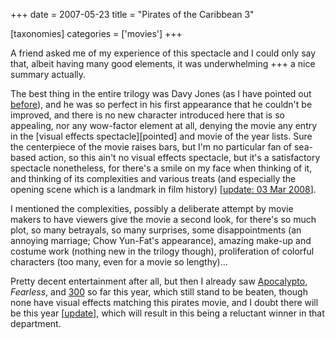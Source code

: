 +++
date = 2007-05-23
title = "Pirates of the Caribbean 3"

[taxonomies]
categories = ['movies']
+++

A friend asked me of my experience of this spectacle and I could only
say that, albeit having many good elements, it was underwhelming +++ a
nice summary actually.

The best thing in the entire trilogy was Davy Jones (as I have pointed
out [before]), and he was so perfect in his first appearance that he
couldn't be improved, and there is no new character introduced here
that is so appealing, nor any wow-factor element at all, denying the
movie any entry in the [visual effects spectacle][pointed] and movie
of the year lists. Sure the centerpiece of the movie raises bars, but
I'm no particular fan of sea-based action, so this ain't no visual
effects spectacle, but it's a satisfactory spectacle nonetheless, for
there's a smile on my face when thinking of it, and thinking of its
complexities and various treats (and especially the opening scene which
is a landmark in film history) [[update: 03 Mar 2008]].

I mentioned the complexities, possibly a deliberate attempt by movie
makers to have viewers give the movie a second look, for there's so
much plot, so many betrayals, so many surprises, some disappointments
(an annoying marriage; Chow Yun-Fat's appearance), amazing make-up and
costume work (nothing new in the trilogy though), proliferation of
colorful characters (too many, even for a movie so lengthy)...

Pretty decent entertainment after all, but then I already saw
[Apocalypto], *Fearless*, and [300] so far this year, which still stand
to be beaten, though none have visual effects matching this pirates
movie, and I doubt there will be this year [[update]], which will
result in this being a reluctant winner in that department.

  [before]: http://tshepang.net/davey-jones-vs-kong
  [update: 03 Mar 2008]: http://tshepang.net/revisiting-pirates-of-the-caribbean-3
  [Apocalypto]: http://tshepang.net/apocalypto-2006
  [300]: http://tshepang.net/300-the-visual-masterpiece-pulp-fiction-the-ex-masterpiece
  [update]: http://tshepang.net/transformers-2007

